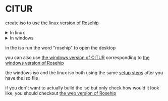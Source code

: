 # CITUR
create iso to use [the linux version of Rosehip](https://github.com/CITUR-OS/Rosehip-L)

<details>
<summary>In linux</summary>
  
clone it with the command: `git clone https://github.com/CITUR-OS/CITUR-L --depth 1`
  
cd to the folder

run init.sh to create the iso using `yes | sudo bash ./init.sh`

if you get `bash: sudo: command not found` error you just need to run `apt-get install sudo`

make sure you are using internet which doesn't require any special certificate.
</details>
<details>
<summary>In windows</summary>

1. download and install [docker desktop](https://download.docker.com/win/stable/Docker%20Desktop%20Installer.exe)

2. to check everything is set try running docker desktop

3. create an account at [docker-hub](https://hub.docker.com/signup)

4. run the following command in cmd: `docker login` and pass your username and password

5. run the command `docker run -ti ubuntu`

6. run the command `apt-get update && DEBIAN_FRONTEND="noninteractive" apt-get install tzdata -y && apt-get install git -y && apt-get install sudo -y && git clone --depth 1 https://github.com/CITUR-OS/CITUR-L.git && cd CITUR-L/ && yes | sudo bash ./init.sh`

(to paste in the docker you need to right-click)

7. use some linux commands to send _Rosehip.iso_ to yourself somehow (it's under the _build_ folder)

see _DOCKER.md_ for details of how to build it from my docker image
</details>

in the iso run the word "rosehip" to open the desktop

you can also use [the windows version of CITUR](https://github.com/CITUR-OS/CITUR) corresponding to [the windows version of Rosehip](https://github.com/CITUR-OS/Rosehip)

the windows iso and the linux iso both using the same [setup steps](https://github.com/CITUR-OS/CITUR-L/blob/linux-beta/setup.md) after you have the iso file

if you don't want to actually build the iso but only check how would it look like, you should checkout [the web version of Rosehip](https://github.com/CITUR-OS/Rosehip-repl)
